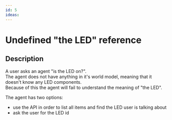 ```yaml
---
id: 5
ideas: 
---
```

# Undefined "the LED" reference

## Description

A user asks an agent "is the LED on?".  
The agent does not have anything in it's world model, meaning that it doesn't know any LED components.  
Because of this the agent will fail to understand the meaning of "the LED".  

The agent has two options:
- use the API in order to list all items and find the LED user is talking about  
- ask the user for the LED id  
